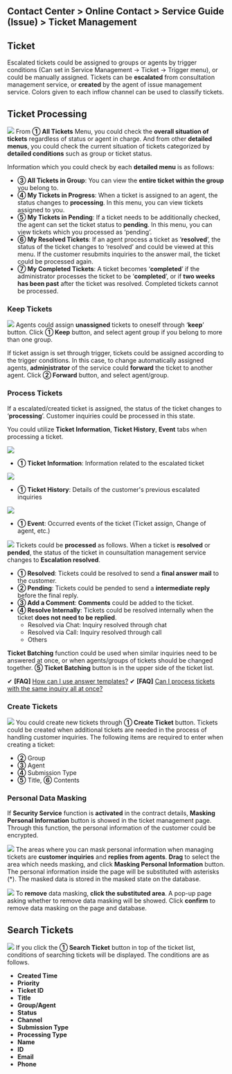 ## Contact Center > Online Contact > Service Guide (Issue) > Ticket Management

## Ticket
Escalated tickets could be assigned to groups or agents by trigger conditions (Can set in Service Management → Ticket → Trigger menu), or could be manually assigned.
Tickets can be **escalated** from consultation management service, or **created** by the agent of issue management service. 
Colors given to each inflow channel can be used to classify tickets.

## Ticket Processing
![](http://static.toastoven.net/prod_contact_center/4.1.1-(1)_im_en.png)
From **① All Tickets** Menu, you could check the **overall situation of tickets** regardless of status or agent in charge. And from other **detailed menus**, you could check the current situation of tickets categorized by **detailed conditions** such as group or ticket status.

Information which you could check by each **detailed menu** is as follows:

-	**③ All Tickets in Group**: You can view the **entire ticket within the group** you belong to.
-	**④ My Tickets in Progress**: When a ticket is assigned to an agent, the status changes to **processing**. In this menu, you can view tickets assigned to you.
-	**⑤ My Tickets in Pending**: If a ticket needs to be additionally checked, the agent can set the ticket status to **pending**. In this menu, you can view tickets which you processed as ‘pending’.
-	**⑥ My Resolved Tickets**: If an agent process a ticket as ‘**resolved**’, the status of the ticket changes to ‘resolved’ and could be viewed at this menu. If the customer resubmits inquiries to the answer mail, the ticket could be processed again.
-	**⑦ My Completed Tickets**: A ticket becomes ‘**completed**’ if the administrator processes the ticket to be ‘**completed**’, or if **two weeks has been past** after the ticket was resolved. Completed tickets cannot be processed.

### Keep Tickets
![](http://static.toastoven.net/prod_contact_center/4.1.2-(1)_im_en.png)
Agents could assign **unassigned** tickets to oneself through ‘**keep**’ button. Click **① Keep** button, and select agent group if you belong to more than one group. 

If ticket assign is set through trigger, tickets could be assigned according to the trigger conditions. In this case, to change automatically assigned agents, **administrator** of the service could **forward** the ticket to another agent. Click **② Forward** button, and select agent/group.

### Process Tickets
If a escalated/created ticket is assigned, the status of the ticket changes to ‘**processing**’. Customer inquiries could be processed in this state.

You could utilize **Ticket Information**, **Ticket History**, **Event** tabs when processing a ticket.

![](http://static.toastoven.net/prod_contact_center/4.1.2-(2)_im_1_en.png)

-	**① Ticket Information**: Information related to the escalated ticket

![](http://static.toastoven.net/prod_contact_center/4.1.2-(3)_im_en.png)

-	**① Ticket History**: Details of the customer's previous escalated inquiries

![](http://static.toastoven.net/prod_contact_center/4.1.2-(4)_im_en.png)

-	**① Event**: Occurred events of the ticket (Ticket assign, Change of agent, etc.)

![](http://static.toastoven.net/prod_contact_center/4.1.2-(5)_im_en.png)
Tickets could be **processed** as follows. When a ticket is **resolved** or **pended**, the status of the ticket in counsultation management service changes to **Escalation resolved**. 

- **① Resolved**: Tickets could be resolved to send a **final answer mail** to the customer.
- **② Pending**: Tickets could be pended to send a **intermediate reply** before the final reply.
- **③ Add a Comment**: **Comments** could be added to the ticket. 
- **④ Resolve Internally**: Tickets could be resolved internally when the ticket **does not need to be replied**.
    - Resolved via Chat: Inquiry resolved through chat
    - Resolved via Call: Inquiry resolved through call
    - Others

**Ticket Batching** function could be used when similar inquiries need to be answered at once, or when agents/groups of tickets should be changed together. **⑤ Ticket Batching** button is in the upper side of the ticket list. 

✔ **\[FAQ]** [How can I use answer templates?](https://nhn-contact.oc.toast.com/oceng/hc/article/122/)
✔ **\[FAQ]** [Can I process tickets with the same inquiry all at once?](https://nhn-contact.oc.toast.com/oceng/hc/article/121/)

### Create Tickets
![](http://static.toastoven.net/prod_contact_center/4.1.2-(6)_im_en.png)
You could create new tickets through **① Create Ticket** button. Tickets could be created when additional tickets are needed in the process of handling customer inquiries.
The following items are required to enter when creating a ticket:

-	**②** Group
-	**③** Agent
-	**④** Submission Type
-	**⑤** Title, **⑥** Contents

### Personal Data Masking
If **Security Service** function is **activated** in the contract details, **Masking Personal Information** button is showed in the ticket management page.
Through this function, the personal information of the customer could be encrypted.

![](http://static.toastoven.net/prod_contact_center/masking_1.gif)
The areas where you can mask personal information when managing tickets are **customer inquiries** and **replies from agents**.
**Drag** to select the area which needs masking, and click **Masking Personal Information** button. The personal information inside the page will be substituted with asterisks (\*). The masked data is stored in the masked state on the database.

![](http://static.toastoven.net/prod_contact_center/masking_2.gif)
To **remove** data masking, **click the substituted area**. A pop-up page asking whether to remove data masking will be showed. 
Click **confirm** to remove data masking on the page and database.

## Search Tickets
![](http://static.toastoven.net/prod_contact_center/4.1.3-(1)_1_im_en.png)
If you click the **① Search Ticket** button in top of the ticket list, conditions of searching tickets will be displayed. The conditions are as follows.

-	**Created Time**
-	**Priority**
-	**Ticket ID**
-	**Title**
-	**Group/Agent**
-	**Status** 
-	**Channel** 
-	**Submission Type**
-	**Processing Type**
-	**Name**
-	**ID**
-	**Email**
-	**Phone**
